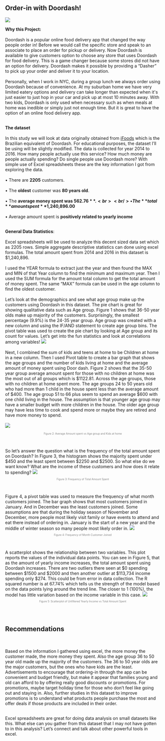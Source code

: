 ## Order-in with Doordash!
<img src="images/FoodAppCoverpag.JPG?raw=true"/>

**Why this Project:** <br><br/>
    Doordash is a popular online food delivery app that changed the way people order in! Before we would call the specific store and speak to an associate to place an order for pickup or delivery. Now Doordash is available to give customers option to choose any store that uses Doordash for food delivery. This is a game changer because some stores did not have an option for delivery. Doordash makes it possible by providing a “Dasher” to pick up your order and deliver it to your location. <br><br/>
    Personally, when I work in NYC, during a group lunch we always order using Doordash because of convenience. At my suburban home we have very limited eatery options and delivery can take longer than expected when it's just easier to just hop in your car and pick up at most 10 minutes away. With two kids, Doordash is only used when necessary such as when meals at home was inedible or simply just not enough time. But it is great to have the option of an online food delivery app. <br><br/>



**The dataset** <br><br/>
    In this study we will look at data originally obtained from [iFoods](https://github.com/nailson/ifood-data-business-analyst-test/blob/master/ifood_df.csv) which is the Brazilian equivalent of Doordash. For educational purposes, the dataset I’ll be using will be slightly modified. The data is collected for year 2014 to 2016. How many people actually use this service? How much money are people actually spending? Do single people use Doordash more? With simple use of Excel spreadsheets these are the key information I got from exploring the data. <br><br/>
•	There are **2205** customers. <br><br/>
•	The **oldest** customer was **80 years old**. <br><br/>
•	The **average money spent was $562.76**. <br><br/>
•	The **total** amount spent **$1,240,896.00** <br><br/>
•	Average amount spent is **positively related to yearly income** <br><br/>

**General Data Statistics**: <br><br/>
Excel spreadsheets will be used to analyze this decent sized data set which as 2205 rows. Simple aggregate descriptive statistics can done using excel formulas.  The total amount spent from 2014 and 2016 in this dataset is $1,240,896.<br><br/>
I used the YEAR formula to extract just the year and then found the MAX and MIN of that Year column to find the minimum and maximum year. Then I used the SUM formula for the amount total column to get the total amount of money spent. The same “MAX” formula can be used in the age column to find the oldest customer. <br><br/>
Let’s look at the demographics and see what age group make up the customers using Doordash in this dataset. The pie chart is great for showing qualitative data such as Age group. Figure 1 shows that 36-50 year olds make up majority of the customers. Surprisingly, the smallest percentage (9.9%) is the 24-35 year group. Age group was created with a new column and using the IF/AND statement to create age group bins. The pivot table was used to create the pie chart by looking at Age group and its count for values. Let’s get into the fun statistics and look at correlations among variables!
<img src="images/pieAgeGr.jpg?raw=true"/>
<br><br/>
 Next, I combined the sum of kids and teens at home to be Children at home in a new column. Then I used Pivot table to create a bar graph that shows the age groups and the number of kids living at home and the average amount of money spent using Door dash. Figure 2 shows that the 35-50 year group average amount spent for those with no children at home was the most out of all groups which is $1122.81. Across the age groups, those with no children at home spent more. The age groups 24 to 50 years old who had more than 1 child in the house spent less than the average amount of $400. The age group 51 to 66 plus seem to spend an average $600 with one child living in the house. The assumption is that younger age group may have a smaller budget with more children in the house. The older age group may have less time to cook and spend more or maybe they are retired and have more money to spend. <br><br/>
<img src="images/average amount by age.jpg?raw=true"/>
<p style="color:gray; font-size:60%;" align="center">Figure 2: Average Amount spent vs Age group and Kids at home</p>
<br><br/>
So let’s answer the question what is the frequency of the total amount spent on Doordash? In Figure 3, the histogram shows the majority spent under $450 and the least spent between $2250 and $2500. So what else do we want know? What are the income of these customers and how does it relate to spending? 
<img src="images/Frequency of Total Amount Spent on Door Dash.png?raw=true"/>
<p style="color:gray; font-size:60%;" align="center">Figure 3: Frequency of Total Amount Spent</p>
<br><br/>
Figure 4, a pivot table was used to measure the frequency of what month customers joined. The bar graph shows that most customers joined in January. And in December was the least customers joined. Some assumptions are that during the holiday season of November and December, more people most likely visit family or have events to attend and eat there instead of ordering in. January is the start of a new year and the middle of winter season so many people most likely order in. 
<img src="images/freqMonthjoin.jpg?raw=true"/>
<p style="color:gray; font-size:60%;" align="center">Figure 4: Frequency of Month Customer Joined</p>
<br><br/>
A scatterplot shows the relationship between two variables. This plot reports the values of the individual data points. You can see in Figure 5, that as the amount of yearly income increases, the total amount spent using Doordash increases. There are two outliers there seen at $0 spending between $1500 and $2000 and then another outlier at $113,734 income spending only $274. This could be from error in data collection. The R squared number is at 67.74% which tells us the strength of the model based on the data points lying around the trend line.  The closer to 1 (100%), the model has little variation based on the income variable in this case. 
<img src="images/unfilteredincomevsspent.jpg?raw=true"/>
<p style="color:gray; font-size:60%;" align="center">Figure 5: Scatterplot of Unfiltered Yearly Income vs Total Amount Spent</p>
<br><br/>

## Recommendations 
<br><br/>
Based on the information I gathered using excel, the more money the customer made, the more money they spent. Also the age group 36 to 50 year old made up the majority of the customers. The 36 to 50 year olds are the major customers, but the ones who have kids are the least. Advertisements to encourage that ordering-in through the app can be convenient and budget friendly, but make it appear that families young and old can afford to by offering really good discounts or promotions. For promotions, maybe target holiday time for those who don’t feel like going out and staying in. Also, further studies in this dataset to improve promotions is to understand what products people purchase the most and offer deals if those products are included in their order. <br><br/>

Excel spreadsheets are great for doing data analysis on small datasets like this. What else can you gather from this dataset that I may not have gotten to in this analysis? Let’s connect and talk about other powerful tools in excel. 
